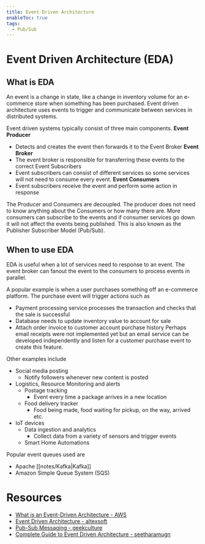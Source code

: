 ```yaml
---
title: Event Driven Architecture
enableToc: true
tags:
  - Pub/Sub
---
```

# Event Driven Architecture (EDA)
## What is EDA
An event is a change in state, like a change in inventory volume for an e-commerce store when something has been purchased. Event driven architecture uses events to trigger and communicate between services in distributed systems.

Event driven systems typically consist of three main components. 
**Event Producer**
- Detects and creates the event then forwards it to the Event Broker
**Event Broker**
- The event broker is responsible for transferring these events to the correct Event Subscribers
- Event subscribers can consist of different services so some services will not need to consume every event.
**Event Consumers**
- Event subscribers receive the event and perform some action in response

The Producer and Consumers are decoupled. The producer does not need to know anything about the Consumers or how many there are. More consumers can subscribe to the events and if consumer services go down it will not affect the events being published. This is also known as the Publisher Subscriber Model (Pub/Sub). 

## When to use EDA
 EDA is useful when a lot of services need to response to an event. The event broker can fanout the event to the consumers to process events in parallel. 
 
 A popular example is when a user purchases something off an e-commerce platform. The purchase event will trigger actions such as
 - Payment processing service processes the transaction and checks that the sale is successful
 - Database needs to update inventory value to account for sale 
 - Attach order invoice to customer account purchase history
Perhaps email receipts were not implemented yet but an email service can be developed independently and listen for a customer purchase event to create this feature. 

Other examples include
- Social media posting
	- Notify followers whenever new content is posted
- Logistics, Resource Monitoring and alerts
	- Postage tracking
		- Event every time a package arrives in a new location
	- Food delivery tracker
		- Food being made, food waiting for pickup, on the way, arrived etc.
-  IoT devices
	-  Data ingestion and analytics
		- Collect data from a variety of sensors and trigger events
	- Smart Home Automations

Popular event queues used are
- Apache [[notes/Kafka|Kafka]]
- Amazon Simple Queue System (SQS)

# Resources
- [What is an Event-Driven Architecture - AWS](https://aws.amazon.com/event-driven-architecture/#:~:text=An%20event%2Ddriven%20architecture%20uses,on%20an%20e%2Dcommerce%20website.)
- [Event Driven Architecture - altexsoft](https://www.altexsoft.com/blog/event-driven-architecture-pub-sub/)
- [Pub-Sub Messaging - geekculture](https://medium.com/geekculture/system-design-basics-pub-sub-messaging-88dfd98e67b7)
- [Complete Guide to Event Driven Architecture - seetharamugn](https://medium.com/@seetharamugn/the-complete-guide-to-event-driven-architecture-b25226594227)
